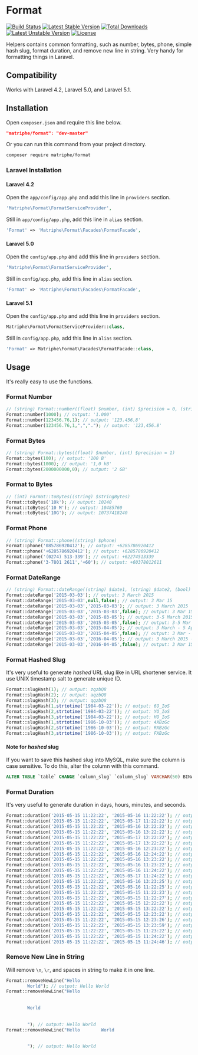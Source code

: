 # Format

[![Build Status](https://travis-ci.org/matriphe/format.svg?branch=master)](https://travis-ci.org/matriphe/format)
[![Latest Stable Version](https://poser.pugx.org/matriphe/format/v/stable.svg)](https://packagist.org/packages/matriphe/format)
[![Total Downloads](https://poser.pugx.org/matriphe/format/downloads.svg)](https://packagist.org/packages/matriphe/format) 
[![Latest Unstable Version](https://poser.pugx.org/matriphe/format/v/unstable.svg)](https://packagist.org/packages/matriphe/format) 
[![License](https://poser.pugx.org/matriphe/format/license.svg)](https://packagist.org/packages/matriphe/format)

Helpers contains common formatting, such as number, bytes, phone, simple hash slug, format duration, and remove new line in string. Very handy for formatting things in Laravel.

## Compatibility

Works with Laravel 4.2, Laravel 5.0, and Laravel 5.1.

## Installation

Open `composer.json` and require this line below.
```json
"matriphe/format": "dev-master"
```
Or you can run this command from your project directory.
```bash
composer require matriphe/format
```

### Laravel Installation

#### Laravel 4.2

Open the `app/config/app.php` and add this line in `providers` section.
```php
'Matriphe\Format\FormatServiceProvider',
```
Still in `app/config/app.php`, add this line in `alias` section.
```php
'Format' => 'Matriphe\Format\Facades\FormatFacade',
```

#### Laravel 5.0

Open the `config/app.php` and add this line in `providers` section.
```php
'Matriphe\Format\FormatServiceProvider',
```
Still in `config/app.php`, add this line in `alias` section.
```php
'Format' => 'Matriphe\Format\Facades\FormatFacade',
```

#### Laravel 5.1

Open the `config/app.php` and add this line in `providers` section.
```php
Matriphe\Format\FormatServiceProvider::class,
```
Still in `config/app.php`, add this line in `alias` section.
```php
'Format' => Matriphe\Format\Facades\FormatFacade::class,
```

## Usage

It's really easy to use the functions.

### Format Number
```php
// (string) Format::number((float) $number, (int) $precision = 0, (string) $decimal = ',', (string) $thousand = '.')
Format::number(1000); // output: '1.000'
Format::number(123456.76,1); // output: '123.456,8'
Format::number(123456.76,1,",","."); // output: '123,456.8'
```

### Format Bytes
```php
// (string) Format::bytes((float) $number, (int) $precision = 1)
Format::bytes(100); // output: '100 B'
Format::bytes(1000); // output: '1,0 kB'
Format::bytes(2000000000,0); // output: '2 GB'
```

### Format to Bytes
```php
// (int) Format::toBytes((string) $stringBytes)
Format::toBytes('10k'); // output: 10240
Format::toBytes('10 M'); // output: 10485760
Format::toBytes('10G'); // output: 10737418240
```

### Format Phone
```php
// (string) Format::phone((string) $phone)
Format::phone('085786920412'); // output: +6285786920412
Format::phone('+6285786920412'); // output: +6285786920412
Format::phone('(0274) 513-339'); // output: +62274513339
Format::phone('3-7801 2611','+60'); // output: +60378012611
```

### Format DateRange
```php
// (string) Format::dateRange((string) $date1, (string) $date2, (bool) $long)
Format::dateRange('2015-03-03'); // output: 3 March 2015
Format::dateRange('2015-03-03',null,false); // output: 3 Mar 15
Format::dateRange('2015-03-03','2015-03-03'); // output: 3 March 2015
Format::dateRange('2015-03-03','2015-03-03',false); // output: 3 Mar 15
Format::dateRange('2015-03-03','2015-03-05'); // output: 3-5 March 2015
Format::dateRange('2015-03-03','2015-03-05',false); // output: 3-5 Mar 15
Format::dateRange('2015-03-03','2015-04-05'); // output: 3 March - 5 April 2015
Format::dateRange('2015-03-03','2015-04-05',false); // output: 3 Mar - 5 Apr 15
Format::dateRange('2015-03-03','2016-04-05'); // output: 3 March 2015 - 5 April 2016
Format::dateRange('2015-03-03','2016-04-05',false); // output: 3 Mar 15 - 5 Apr 16
```

### Format Hashed Slug

It's very useful to generate *hashed* URL slug like in URL shortener service. It use UNIX timestamp salt to generate unique ID.
```php
Format::slugHash(1); // output: zqzbQ8
Format::slugHash(2); // output: aqzbQ8
Format::slugHash(3); // output: qqzbQ8
Format::slugHash(1,strtotime('1984-03-22')); // output: 6O_IoS
Format::slugHash(2,strtotime('1984-03-22')); // output: YO_IoS
Format::slugHash(3,strtotime('1984-03-22')); // output: HO_IoS
Format::slugHash(1,strtotime('1986-10-03')); // output: 4XBzGc
Format::slugHash(2,strtotime('1986-10-03')); // output: RXBzGc
Format::slugHash(3,strtotime('1986-10-03')); // output: FXBzGc
```

#### Note for *hashed* slug
If you want to save this hashed slug into MySQL, make sure the column is case sensitive. To do this, alter the column with this command.
```sql
ALTER TABLE `table` CHANGE `column_slug` `column_slug` VARCHAR(50) BINARY NOT NULL;
```

### Format Duration

It's very useful to generate duration in days, hours, minutes, and seconds.
```php
Format::duration('2015-05-15 11:22:22', '2015-05-16 11:22:22'); // output: 1 day
Format::duration('2015-05-15 11:22:22', '2015-05-17 11:22:22'); // output: 2 days
Format::duration('2015-05-15 11:22:22', '2015-05-16 12:22:22'); // output: 1 day 1 hour
Format::duration('2015-05-15 11:22:22', '2015-05-16 13:22:22'); // output: 1 day 2 hours
Format::duration('2015-05-15 11:22:22', '2015-05-17 12:22:22'); // output: 2 days 1 hour
Format::duration('2015-05-15 11:22:22', '2015-05-17 13:22:22'); // output: 2 days 2 hours
Format::duration('2015-05-15 11:22:22', '2015-05-16 12:23:22'); // output: 1 day 1 hour 1 minute
Format::duration('2015-05-15 11:22:22', '2015-05-16 12:24:22'); // output: 1 day 1 hour 2 minutes
Format::duration('2015-05-15 11:22:22', '2015-05-16 13:23:22'); // output: 1 day 2 hours 1 minute
Format::duration('2015-05-15 11:22:22', '2015-05-16 11:23:22'); // output: 1 day 1 minute
Format::duration('2015-05-15 11:22:22', '2015-05-16 11:24:22'); // output: 1 day 2 minutes
Format::duration('2015-05-15 11:22:22', '2015-05-17 11:24:22'); // output: 2 days 2 minutes
Format::duration('2015-05-15 11:22:22', '2015-05-16 13:23:25'); // output: 1 day 2 hours 1 minute
Format::duration('2015-05-15 11:22:22', '2015-05-16 11:22:25'); // output: 1 day
Format::duration('2015-05-15 11:22:22', '2015-05-15 11:22:23'); // output: 1 second
Format::duration('2015-05-15 11:22:22', '2015-05-15 11:22:27'); // output: 5 seconds
Format::duration('2015-05-15 11:22:22', '2015-05-15 12:22:22'); // output: 1 hour
Format::duration('2015-05-15 11:22:22', '2015-05-15 13:22:22'); // output: 2 hours
Format::duration('2015-05-15 11:22:22', '2015-05-15 12:23:22'); // output: 1 hour 1 minute
Format::duration('2015-05-15 11:22:22', '2015-05-15 12:23:26'); // output: 1 hour 1 minute
Format::duration('2015-05-15 11:22:22', '2015-05-15 13:23:59'); // output: 2 hours 1 minute
Format::duration('2015-05-15 11:22:22', '2015-05-15 11:23:22'); // output: 1 minute
Format::duration('2015-05-15 11:22:22', '2015-05-15 11:24:22'); // output: 2 minutes
Format::duration('2015-05-15 11:22:22', '2015-05-15 11:24:46'); // output: 2 minutes
```

### Remove New Line in String

Will remove `\n`, `\r`, and spaces in string to make it in one line.
```php
Format::removeNewLine("Hello 
        World"); // output: Hello World
Format::removeNewLine("Hello 
        
        
        World
        
        
        "); // output: Hello World
Format::removeNewLine("Hello        World
        
        
        "); // output: Hello World     
```